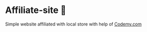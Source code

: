 # Affiliate-site :money_mouth_face:                                                                                                                                                                                                                                                                                                                                                               
Simple website affiliated with local store
 with help of <a href="http://johnelder.com/">Codemy.com</a>

